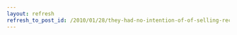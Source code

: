 ```yaml
---
layout: refresh
refresh_to_post_id: /2010/01/28/they-had-no-intention-of-of-selling-records-to-anyone-else
---
```

